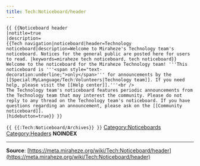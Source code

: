 ```yaml
---
title: Tech:Noticeboard/header
---
```


```
{{ {{Noticeboard header
|notitle=true
|description=
{{Tech navigation|noticeboard|header=Technology noticeboard|description=Welcome to Miraheze's Technology team's noticeboard. Notices for the general public are posted here for users to read. |keywords=miraheze tech noticeboard, tech noticeboard}}
Welcome to the noticeboard for the Miraheze Technology team! '''This noticeboard is '''<span style="text-decoration:underline;">only</span>''' for announcements by the [[Special:MyLanguage/Tech:Volunteers|Technology team]]. If you need help, please visit the [[Help center]].'''<br />
The Technology team's noticeboard features periodic announcements from the Technology team that may interest the community. Please do not reply to any thread on the Technology team's noticeboard. If you have questions regarding an announcement, please ask on the [[Community noticeboard]].
|hidebutton=true}} }}
```
 `{{ {{:Tech:Noticeboard/Archives}} }}`
[Category:Noticeboards](https://meta.miraheze.org/wiki/Category:Noticeboards) [Category:Headers](https://meta.miraheze.org/wiki/Category:Headers) __NOINDEX__

----
**Source**: [https://meta.miraheze.org/wiki/Tech:Noticeboard/header](https://meta.miraheze.org/wiki/Tech:Noticeboard/header)